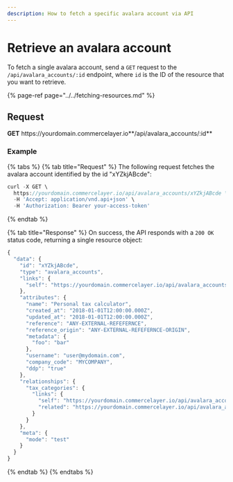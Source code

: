 ```yaml
---
description: How to fetch a specific avalara account via API
---
```


# Retrieve an avalara account

To fetch a single avalara account, send a `GET` request to the `/api/avalara_accounts/:id` endpoint, where `id` is the ID of the resource that you want to retrieve.

{% page-ref page="../../fetching-resources.md" %}

## Request

**GET** https://<i></i>yourdomain.commercelayer.io**/api/avalara_accounts/:id**

### **Example**

{% tabs %}
{% tab title="Request" %}
The following request fetches the avalara account identified by the id "xYZkjABcde":

```javascript
curl -X GET \
  https://yourdomain.commercelayer.io/api/avalara_accounts/xYZkjABcde \
  -H 'Accept: application/vnd.api+json' \
  -H 'Authorization: Bearer your-access-token'
```
{% endtab %}

{% tab title="Response" %}
On success, the API responds with a `200 OK` status code, returning a single resource object:

```javascript
{
  "data": {
    "id": "xYZkjABcde",
    "type": "avalara_accounts",
    "links": {
      "self": "https://yourdomain.commercelayer.io/api/avalara_accounts/xYZkjABcde"
    },
    "attributes": {
      "name": "Personal tax calculator",
      "created_at": "2018-01-01T12:00:00.000Z",
      "updated_at": "2018-01-01T12:00:00.000Z",
      "reference": "ANY-EXTERNAL-REFEFERNCE",
      "reference_origin": "ANY-EXTERNAL-REFEFERNCE-ORIGIN",
      "metadata": {
        "foo": "bar"
      },
      "username": "user@mydomain.com",
      "company_code": "MYCOMPANY",
      "ddp": "true"
    },
    "relationships": {
      "tax_categories": {
        "links": {
          "self": "https://yourdomain.commercelayer.io/api/avalara_accounts/xYZkjABcde/relationships/tax_categories",
          "related": "https://yourdomain.commercelayer.io/api/avalara_accounts/xYZkjABcde/tax_categories"
        }
      }
    },
    "meta": {
      "mode": "test"
    }
  }
}
```
{% endtab %}
{% endtabs %}

